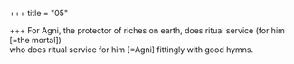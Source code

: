 +++
title = "05"

+++
For Agni, the protector of riches on earth, does ritual service (for him  [=the mortal])  
who does ritual service for him [=Agni] fittingly with good hymns.  